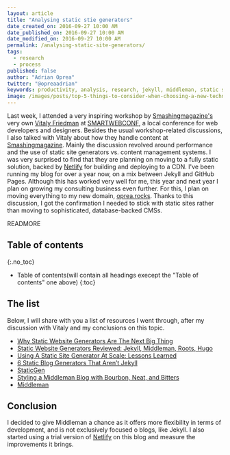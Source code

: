 ```yaml
---
layout: article
title: "Analysing static stie generators"
date_created_on: 2016-09-27 10:00 AM
date_published_on: 2016-09-27 10:00 AM
date_modified_on: 2016-09-27 10:00 AM
permalink: /analysing-static-site-generators/
tags:
  - research
  - process
published: false
author: "Adrian Oprea"
twitter: "@opreaadrian"
keywords: productivity, analysis, research, jekyll, middleman, static site generators, blogs, freelancing, consulting, resources
image: /images/posts/top-5-things-to-consider-when-choosing-a-new-technology/post.jpg
---
```


Last week, I attended a very inspiring workshop by [Smashingmagazine's]() very own [Vitaly Friedman]() at [SMARTWEBCONF](), a local conference for web developers and designers. Besides the usual workshop-related discussions, I also talked with Vitaly about how they handle content at [Smashingmagazine]().
Mainly the discussion revolved around performance and the use of static site generators vs. content management systems. I was very surprised to find that they are planning on moving to a fully static solution, backed by [Netlify]() for building and deploying to a CDN.
I've been running my blog for over a year now, on a mix between Jekyll and GitHub Pages. Although this has worked very well for me, this year and next year I plan on growing my consulting business even further. For this, I plan on moving everything to my new domain, [oprea.rocks](). Thanks to this discussion, I got the confirmation I needed to stick with static sites rather than moving to sophisticated, database-backed CMSs.

READMORE

## Table of contents
{:.no_toc}

* Table of contents(will contain all headings execept the "Table of contents" one above)
{:toc}

## The list
Below, I will share with you a list of resources I went through, after my discussion with Vitaly and my conclusions on this topic.

- [Why Static Website Generators Are The Next Big Thing](https://www.smashingmagazine.com/2015/11/modern-static-website-generators-next-big-thing/)
- [Static Website Generators Reviewed: Jekyll, Middleman, Roots, Hugo](https://www.smashingmagazine.com/2015/11/static-website-generators-jekyll-middleman-roots-hugo-review/)
- [Using A Static Site Generator At Scale: Lessons Learned](https://www.smashingmagazine.com/2016/08/using-a-static-site-generator-at-scale-lessons-learned/)
- [6 Static Blog Generators That Aren’t Jekyll](https://www.sitepoint.com/6-static-blog-generators-arent-jekyll/)
- [StaticGen](https://www.staticgen.com/)
- [Styling a Middleman Blog with Bourbon, Neat, and Bitters](https://robots.thoughtbot.com/middleman-bourbon-walkthrough)
- [Middleman](https://middlemanapp.com/)

## Conclusion

I decided to give Middleman a chance as it offers more flexibility in terms of development, and is not exclusively focused o blogs, like Jekyll. I also started using a trial version of [Netlify]() on this blog and measure the improvements it brings.
